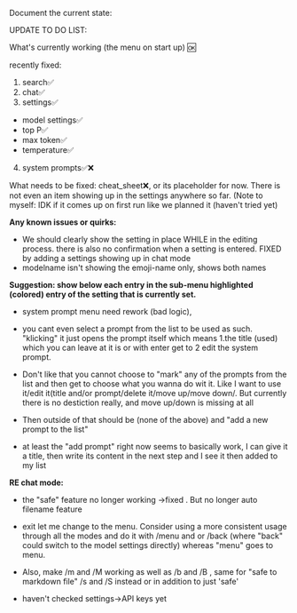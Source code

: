 Document the current state:

UPDATE TO DO LIST:

What's currently working (the menu on start up) 🆗

recently fixed:

1. search✅
2. chat✅
3. settings✅
- model settings✅
- top P✅
- max token✅
- temperature✅
4. system prompts✅❌

What needs to be fixed: cheat_sheet❌, or its placeholder for now. There is not even an item showing up in the settings anywhere so far. (Note to myself: IDK if it comes up on first run like we planned it (haven't tried yet)

**Any known issues or quirks:** 

- We should clearly show the setting in place WHILE in the editing process. there is also no confirmation when a setting is entered. FIXED by adding a settings showing up in chat mode
- modelname isn't showing the emoji-name only, shows both names

**Suggestion: show below each entry in the sub-menu highlighted (colored) entry of the setting that is currently set.**

- system prompt menu need rework (bad logic),

- you cant even select a prompt from the list to be used as such. "klicking" it just opens the prompt itself which means 1.the title (used) which you can leave at it is or with enter get to 2 edit the system prompt.

- Don't like that you cannot choose to "mark" any of the prompts from the list and then get to choose what you wanna do wit it. Like I want to use it/edit it(title and/or prompt/delete it/move up/move down/. But currently there is no destiction really, and move up/down is missing at all
- Then outside of that should be (none of the above) and "add a new prompt to the list"
- at least the "add prompt" right now seems to basically work, I can give it a title, then write its content in the next step and I see it then added to my list

**RE chat mode:**

- the "safe" feature no longer working ->fixed . But no longer auto filename feature
- exit let me change to the menu. Consider using a more consistent usage through all the modes and do it with /menu and or /back (where "back" could switch to the model settings directly) whereas "menu" goes to menu.
- Also, make /m and /M working as well as /b and /B , same for "safe to markdown file" /s and /S instead or in addition to just 'safe'

- haven't checked settings->API keys yet
   
